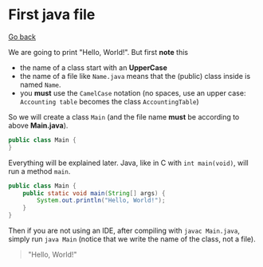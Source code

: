 # First java file

[Go back](..)

We are going to print "Hello, World!". But first **note** this

* the name of a class start with an **UpperCase**
* the name of a file like ``Name.java`` means that the (public)
  class inside is named ``Name``.
* you **must** use the ``CamelCase`` notation
  (no spaces, use an upper case: ``Accounting table`` becomes
  the class ``AccountingTable``)

So we will create a class ``Main`` (and the file name **must**
be according to above **Main.java**).

```java
public class Main {
}
```

Everything will be explained later. Java, like in C with
``int main(void)``, will run a method `main`. 

```java
public class Main {
    public static void main(String[] args) {
        System.out.println("Hello, World!");
    }
}
```

Then if you are not using an IDE, after compiling with
``javac Main.java``, simply run `java Main` (notice
that we write the name of the class, not a file).

> "Hello, World!"